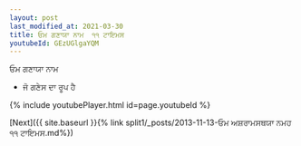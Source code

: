```yaml
---
layout: post
last_modified_at: 2021-03-30
title: ਓਮ ਗਣਾਯਾ ਨਾਮ  ੧੧ ਟਾਇਮਸ
youtubeId: GEzUGlgaYQM
---
```

 
 
 ਓਮ ਗਣਾਯਾ ਨਾਮ   
 
 -  ਜੋ ਗਣੇਸ ਦਾ ਰੂਪ ਹੈ 
 
  
 
  
 
 
 
 
 
 


{% include youtubePlayer.html id=page.youtubeId %}
 
[Next]({{ site.baseurl }}{% link  split1/_posts/2013-11-13-ਓਮ ਅਸ਼ਰਾਮਸਥਯਾ ਨਮਹ ੧੧ ਟਾਇਮਸ.md%})
 
